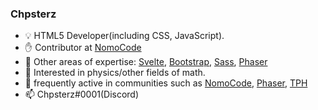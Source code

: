 ### Chpsterz

- 💡 HTML5 Developer(including CSS, JavaScript).
- ✋ Contributor at [NomoCode](http://nomocode.io/)
- 🧠 Other areas of expertise: [Svelte](https://svelte.dev/), [Bootstrap](https://getbootstrap.com/), [Sass](https://sass-lang.com/), [Phaser](https://phaser.io/)
- 🤔 Interested in physics/other fields of math.
- 💬 frequently active in communities such as [NomoCode](http://nomocode.io/), [Phaser](https://phaser.io/), [TPH](https://theprogrammershangout.com/about)
- 📫 Chpsterz#0001(Discord)
